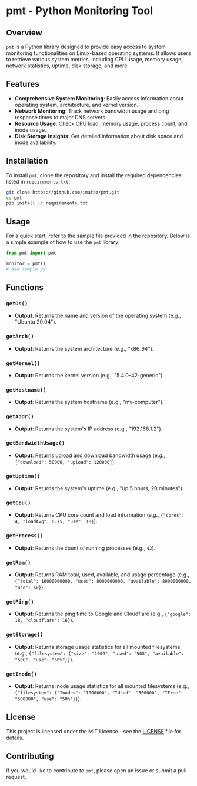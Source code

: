 # pmt - Python Monitoring Tool

## Overview

`pmt` is a Python library designed to provide easy access to system monitoring functionalities on Linux-based operating systems. It allows users to retrieve various system metrics, including CPU usage, memory usage, network statistics, uptime, disk storage, and more.

## Features

- **Comprehensive System Monitoring**: Easily access information about operating system, architecture, and kernel version.
- **Network Monitoring**: Track network bandwidth usage and ping response times to major DNS servers.
- **Resource Usage**: Check CPU load, memory usage, process count, and inode usage.
- **Disk Storage Insights**: Get detailed information about disk space and inode availability.

## Installation

To install `pmt`, clone the repository and install the required dependencies listed in `requirements.txt`:

```bash
git clone https://github.com/imafaz/pmt.git
cd pmt
pip install -r requirements.txt
```

## Usage

For a quick start, refer to the sample file provided in the repository. Below is a simple example of how to use the `pmt` library:

```python
from pmt import pmt

monitor = pmt()
# see sample.py
```

## Functions

### `getOs()`
- **Output**: Returns the name and version of the operating system (e.g., "Ubuntu 20.04").

### `getArch()`
- **Output**: Returns the system architecture (e.g., "x86_64").

### `getKernel()`
- **Output**: Returns the kernel version (e.g., "5.4.0-42-generic").

### `getHostname()`
- **Output**: Returns the system hostname (e.g., "my-computer").

### `getAddr()`
- **Output**: Returns the system's IP address (e.g., "192.168.1.2").

### `getBandwidthUsage()`
- **Output**: Returns upload and download bandwidth usage (e.g., `{"download": 50000, "upload": 120000}`).

### `getUptime()`
- **Output**: Returns the system's uptime (e.g., "up 5 hours, 20 minutes").

### `getCpu()`
- **Output**: Returns CPU core count and load information (e.g., `{"cores": 4, "loadAvg": 0.75, "use": 18}`).

### `getProcess()`
- **Output**: Returns the count of running processes (e.g., `42`).

### `getRam()`
- **Output**: Returns RAM total, used, available, and usage percentage (e.g., `{"total": 16000000000, "used": 8000000000, "available": 8000000000, "use": 50}`).

### `getPing()`
- **Output**: Returns the ping time to Google and Cloudflare (e.g., `{"google": 18, "cloudflare": 16}`).

### `getStorage()`
- **Output**: Returns storage usage statistics for all mounted filesystems (e.g., `{"filesystem": {"size": "100G", "used": "50G", "available": "50G", "use": "50%"}}`).

### `getInode()`
- **Output**: Returns inode usage statistics for all mounted filesystems (e.g., `{"filesystem": {"Inodes": "1000000", "IUsed": "500000", "IFree": "500000", "use": "50%"}}`).

## License

This project is licensed under the MIT License - see the [LICENSE](LICENSE) file for details.

## Contributing

If you would like to contribute to `pmt`, please open an issue or submit a pull request.
